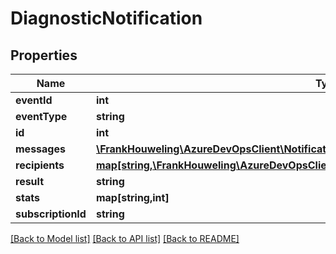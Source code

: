 # DiagnosticNotification

## Properties
Name | Type | Description | Notes
------------ | ------------- | ------------- | -------------
**eventId** | **int** |  | [optional] 
**eventType** | **string** |  | [optional] 
**id** | **int** |  | [optional] 
**messages** | [**\FrankHouweling\AzureDevOpsClient\Notification\Model\NotificationDiagnosticLogMessage[]**](NotificationDiagnosticLogMessage.md) |  | [optional] 
**recipients** | [**map[string,\FrankHouweling\AzureDevOpsClient\Notification\Model\DiagnosticRecipient]**](DiagnosticRecipient.md) |  | [optional] 
**result** | **string** |  | [optional] 
**stats** | **map[string,int]** |  | [optional] 
**subscriptionId** | **string** |  | [optional] 

[[Back to Model list]](../README.md#documentation-for-models) [[Back to API list]](../README.md#documentation-for-api-endpoints) [[Back to README]](../README.md)


